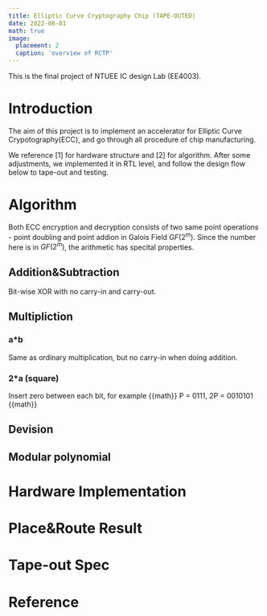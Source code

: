 ```yaml
---
title: Elliptic Curve Cryptography Chip (TAPE-OUTED)
date: 2022-06-01
math: true
image:
  placement: 2
  caption: 'overview of RCTP'
---
```


This is the final project of NTUEE IC design Lab (EE4003).

# Introduction
The aim of this project is to implement an accelerator for Elliptic Curve Crypotography(ECC), and go through all procedure of chip manufacturing. 

We reference [1] for hardware structure and [2] for algorithm. After some adjustments, we implemented it in RTL level, and follow the design flow below to tape-out and testing. 

# Algorithm
Both ECC encryption and decryption consists of two same point operations - point doubling and point addion in Galois Field $GF(2^m)$. Since the number here is in $GF(2^m)$, the arithmetic has specital properties. 
## Addition&Subtraction
Bit-wise XOR with no carry-in and carry-out.
## Multipliction
### a*b 
Same as ordinary multiplication, but no carry-in when doing addition.
### 2*a (square)
Insert zero between each bit, for example
{{math}}
P = 0111, 2P = 0010101 
{{math}}
## Devision 

## Modular polynomial

# Hardware Implementation

# Place&Route Result

# Tape-out Spec

# Reference


